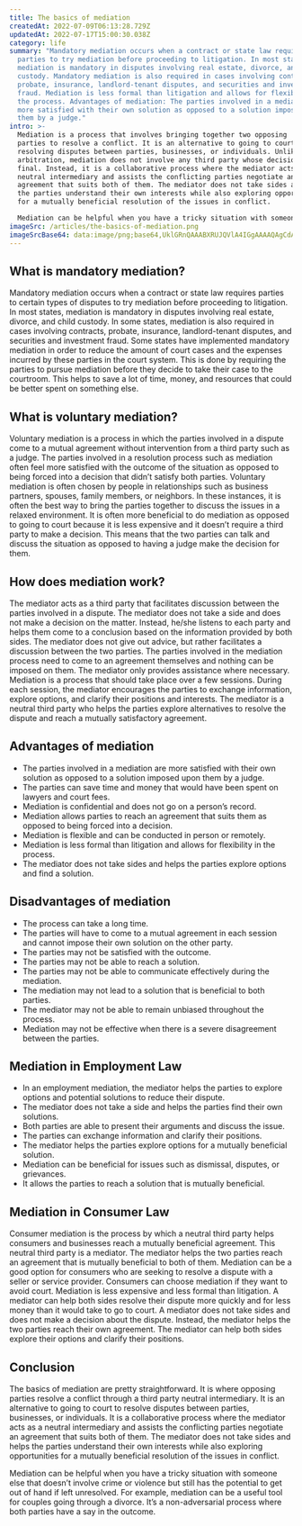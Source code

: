 ```yaml
---
title: The basics of mediation
createdAt: 2022-07-09T06:13:28.729Z
updatedAt: 2022-07-17T15:00:30.038Z
category: life
summary: "Mandatory mediation occurs when a contract or state law requires
  parties to try mediation before proceeding to litigation. In most states,
  mediation is mandatory in disputes involving real estate, divorce, and child
  custody. Mandatory mediation is also required in cases involving contracts,
  probate, insurance, landlord-tenant disputes, and securities and investment
  fraud. Mediation is less formal than litigation and allows for flexibility in
  the process. Advantages of mediation: The parties involved in a mediation are
  more satisfied with their own solution as opposed to a solution imposed upon
  them by a judge."
intro: >-
  Mediation is a process that involves bringing together two opposing
  parties to resolve a conflict. It is an alternative to going to court for
  resolving disputes between parties, businesses, or individuals. Unlike
  arbitration, mediation does not involve any third party whose decision becomes
  final. Instead, it is a collaborative process where the mediator acts as a
  neutral intermediary and assists the conflicting parties negotiate an
  agreement that suits both of them. The mediator does not take sides and helps
  the parties understand their own interests while also exploring opportunities
  for a mutually beneficial resolution of the issues in conflict. 

  Mediation can be helpful when you have a tricky situation with someone else that doesn’t involve crime or violence but still has the potential to get out of hand if left unresolved. Mediation might not be your first thought as an option in resolving conflict because of its non-adversarial nature. However, it can be a very useful tool and quite effective in most cases given its collaborative nature which gives both parties more input into finding a solution they are comfortable with and happy with at the same time.
imageSrc: /articles/the-basics-of-mediation.png
imageSrcBase64: data:image/png;base64,UklGRnQAAABXRUJQVlA4IGgAAAAQAgCdASoKAAoAAUAmJZACdAEQMX6uTtgAAP7888rENf12o6sjA4/kGFFCzfHC9UPUq7iF0s2KUn/dmOofD+aEJDS5LoExzxBV1Vajzmrl8BbJefs9izcyuSST6BrofECDoQETN6gAAA==
---
```


## What is mandatory mediation?

Mandatory mediation occurs when a contract or state law requires parties to certain types of disputes to try mediation before proceeding to litigation. In most states, mediation is mandatory in disputes involving real estate, divorce, and child custody. In some states, mediation is also required in cases involving contracts, probate, insurance, landlord-tenant disputes, and securities and investment fraud.
Some states have implemented mandatory mediation in order to reduce the amount of court cases and the expenses incurred by these parties in the court system. This is done by requiring the parties to pursue mediation before they decide to take their case to the courtroom. This helps to save a lot of time, money, and resources that could be better spent on something else.

## What is voluntary mediation?

Voluntary mediation is a process in which the parties involved in a dispute come to a mutual agreement without intervention from a third party such as a judge. The parties involved in a resolution process such as mediation often feel more satisfied with the outcome of the situation as opposed to being forced into a decision that didn’t satisfy both parties.
Voluntary mediation is often chosen by people in relationships such as business partners, spouses, family members, or neighbors. In these instances, it is often the best way to bring the parties together to discuss the issues in a relaxed environment. It is often more beneficial to do mediation as opposed to going to court because it is less expensive and it doesn’t require a third party to make a decision. This means that the two parties can talk and discuss the situation as opposed to having a judge make the decision for them.

## How does mediation work?

The mediator acts as a third party that facilitates discussion between the parties involved in a dispute. The mediator does not take a side and does not make a decision on the matter. Instead, he/she listens to each party and helps them come to a conclusion based on the information provided by both sides. The mediator does not give out advice, but rather facilitates a discussion between the two parties. The parties involved in the mediation process need to come to an agreement themselves and nothing can be imposed on them. The mediator only provides assistance where necessary.
Mediation is a process that should take place over a few sessions. During each session, the mediator encourages the parties to exchange information, explore options, and clarify their positions and interests. The mediator is a neutral third party who helps the parties explore alternatives to resolve the dispute and reach a mutually satisfactory agreement.

## Advantages of mediation

- The parties involved in a mediation are more satisfied with their own solution as opposed to a solution imposed upon them by a judge.
- The parties can save time and money that would have been spent on lawyers and court fees.
- Mediation is confidential and does not go on a person’s record.
- Mediation allows parties to reach an agreement that suits them as opposed to being forced into a decision.
- Mediation is flexible and can be conducted in person or remotely.
- Mediation is less formal than litigation and allows for flexibility in the process.
- The mediator does not take sides and helps the parties explore options and find a solution.

## Disadvantages of mediation

- The process can take a long time.
- The parties will have to come to a mutual agreement in each session and cannot impose their own solution on the other party.
- The parties may not be satisfied with the outcome.
- The parties may not be able to reach a solution.
- The parties may not be able to communicate effectively during the mediation.
- The mediation may not lead to a solution that is beneficial to both parties.
- The mediator may not be able to remain unbiased throughout the process.
- Mediation may not be effective when there is a severe disagreement between the parties.

## Mediation in Employment Law

- In an employment mediation, the mediator helps the parties to explore options and potential solutions to reduce their dispute.
- The mediator does not take a side and helps the parties find their own solutions.
- Both parties are able to present their arguments and discuss the issue.
- The parties can exchange information and clarify their positions.
- The mediator helps the parties explore options for a mutually beneficial solution.
- Mediation can be beneficial for issues such as dismissal, disputes, or grievances.
- It allows the parties to reach a solution that is mutually beneficial.

## Mediation in Consumer Law

Consumer mediation is the process by which a neutral third party helps consumers and businesses reach a mutually beneficial agreement. This neutral third party is a mediator. The mediator helps the two parties reach an agreement that is mutually beneficial to both of them.
Mediation can be a good option for consumers who are seeking to resolve a dispute with a seller or service provider. Consumers can choose mediation if they want to avoid court. Mediation is less expensive and less formal than litigation. 
A mediator can help both sides resolve their dispute more quickly and for less money than it would take to go to court. A mediator does not take sides and does not make a decision about the dispute. Instead, the mediator helps the two parties reach their own agreement. The mediator can help both sides explore their options and clarify their positions.

## Conclusion

The basics of mediation are pretty straightforward. It is where opposing parties resolve a conflict through a third party neutral intermediary. It is an alternative to going to court to resolve disputes between parties, businesses, or individuals. It is a collaborative process where the mediator acts as a neutral intermediary and assists the conflicting parties negotiate an agreement that suits both of them. The mediator does not take sides and helps the parties understand their own interests while also exploring opportunities for a mutually beneficial resolution of the issues in conflict.

Mediation can be helpful when you have a tricky situation with someone else that doesn’t involve crime or violence but still has the potential to get out of hand if left unresolved. For example, mediation can be a useful tool for couples going through a divorce. It’s a non-adversarial process where both parties have a say in the outcome.
